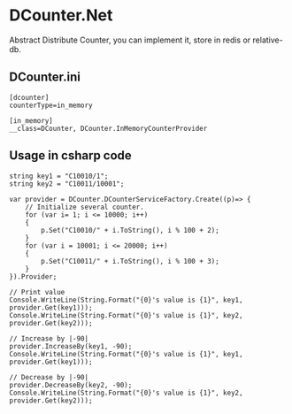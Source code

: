 # DCounter.Net
Abstract Distribute Counter, you can implement it, store in redis or relative-db.

## DCounter.ini
	[dcounter]
	counterType=in_memory

	[in_memory]
	__class=DCounter, DCounter.InMemoryCounterProvider

## Usage in csharp code
	string key1 = "C10010/1";
    string key2 = "C10011/10001";

    var provider = DCounter.DCounterServiceFactory.Create((p)=> {
        // Initialize several counter.
        for (var i= 1; i <= 10000; i++)
        {
            p.Set("C10010/" + i.ToString(), i % 100 + 2);
        }
        for (var i = 10001; i <= 20000; i++)
        {
            p.Set("C10011/" + i.ToString(), i % 100 + 3);
        }
    }).Provider;

    // Print value
    Console.WriteLine(String.Format("{0}'s value is {1}", key1, provider.Get(key1)));
    Console.WriteLine(String.Format("{0}'s value is {1}", key2, provider.Get(key2)));

    // Increase by |-90|
    provider.IncreaseBy(key1, -90);
    Console.WriteLine(String.Format("{0}'s value is {1}", key1, provider.Get(key1)));

    // Decrease by |-90|
    provider.DecreaseBy(key2, -90);
    Console.WriteLine(String.Format("{0}'s value is {1}", key2, provider.Get(key2)));